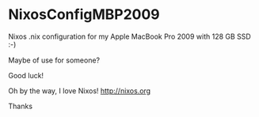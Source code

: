 # NixosConfigMBP2009

Nixos .nix configuration for my Apple MacBook Pro 2009 with 128 GB SSD :-)

Maybe of use for someone?

Good luck!

Oh by the way, I love Nixos! http://nixos.org

Thanks

